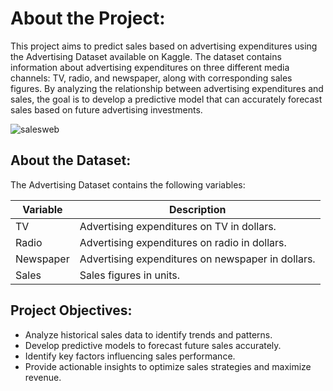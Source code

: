 # About the Project:

This project aims to predict sales based on advertising expenditures using the Advertising Dataset available on Kaggle. The dataset contains information about advertising expenditures on three different media channels: TV, radio, and newspaper, along with corresponding sales figures. By analyzing the relationship between advertising expenditures and sales, the goal is to develop a predictive model that can accurately forecast sales based on future advertising investments.

![salesweb](https://github.com/user-attachments/assets/4b2eaa48-ec00-4c75-afc0-dbfd2ff62f04)


## About the Dataset:

The Advertising Dataset contains the following variables:


| Variable   | Description                              |
|------------|------------------------------------------|
| TV         | Advertising expenditures on TV in dollars.   |
| Radio      | Advertising expenditures on radio in dollars.|
| Newspaper  | Advertising expenditures on newspaper in dollars. |
| Sales      | Sales figures in units.                  |


## Project Objectives:

- Analyze historical sales data to identify trends and patterns.
- Develop predictive models to forecast future sales accurately.
- Identify key factors influencing sales performance.
- Provide actionable insights to optimize sales strategies and maximize revenue.
